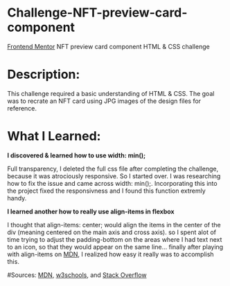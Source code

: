 # Challenge-NFT-preview-card-component
[Frontend Mentor](https://www.frontendmentor.io/) NFT preview card component HTML &amp; CSS challenge

# Description:

This challenge required a basic understanding of HTML & CSS. The goal was to recrate an NFT card using JPG images of the design files for reference.

# What I Learned:

**I discovered & learned how to use width: min();**

Full transparency, I deleted the full css file after completing the challenge, because it was atrociously responsive. So I started over. I was researching how to fix the issue and came across width: min();. Incorporating this into the project fixed the responsivness and I found this function extremly handy. 

**I learned another how to really use align-items in flexbox**

I thought that align-items: center; would align the items in the center of the div (meaning centered on the main axis and cross axis). so I spent alot of time trying to adjust the padding-bottom on the areas where I had text next to an icon, so that they would appear on the same line... finally after playing with align-items on [MDN](https://developer.mozilla.org/en-US/), I realized how easy it really was to accomplish this.

#Sources:
[MDN](https://developer.mozilla.org/en-US/), [w3schools](https://www.w3schools.com/), and [Stack Overflow](https://stackoverflow.com/)
